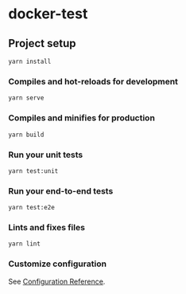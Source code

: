 # docker-test

## Project setup

```node
yarn install
```

### Compiles and hot-reloads for development

``` node
yarn serve
```

### Compiles and minifies for production

```node
yarn build
```

### Run your unit tests

```node
yarn test:unit
```

### Run your end-to-end tests

```node
yarn test:e2e
```

### Lints and fixes files

```node
yarn lint
```

### Customize configuration

See [Configuration Reference](https://cli.vuejs.org/config/).
